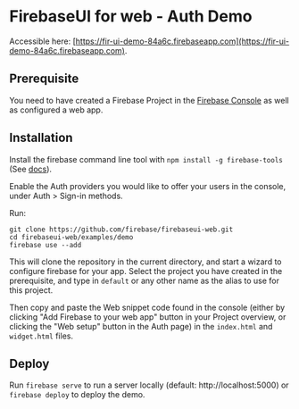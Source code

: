 # FirebaseUI for web - Auth Demo

Accessible here:
[https://fir-ui-demo-84a6c.firebaseapp.com](https://fir-ui-demo-84a6c.firebaseapp.com).

## Prerequisite

You need to have created a Firebase Project in the
[Firebase Console](https://firebase.google.com/console/) as well as configured a web app.

## Installation

Install the firebase command line tool with `npm install -g firebase-tools` (See
[docs](https://firebase.google.com/docs/cli/#setup)).

Enable the Auth providers you would like to offer your users in the console, under
Auth > Sign-in methods.

Run:

    git clone https://github.com/firebase/firebaseui-web.git
    cd firebaseui-web/examples/demo
    firebase use --add

This will clone the repository in the current directory, and start a wizard to configure firebase
for your app. Select the project you have created in the prerequisite, and type in `default` or
any other name as the alias to use for this project.

Then copy and paste the Web snippet code found in the console (either by clicking "Add Firebase to
your web app" button in your Project overview, or clicking the "Web setup" button in the Auth page)
in the `index.html` and `widget.html` files.

## Deploy

Run `firebase serve` to run a server locally (default: http://localhost:5000) or `firebase deploy` to
deploy the demo.